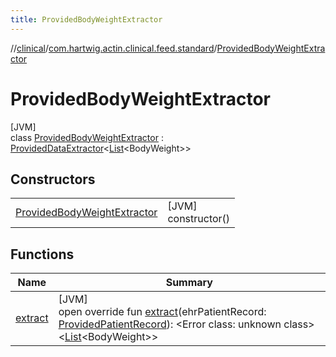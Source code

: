 ```yaml
---
title: ProvidedBodyWeightExtractor
---
```

//[clinical](../../../index.html)/[com.hartwig.actin.clinical.feed.standard](../index.html)/[ProvidedBodyWeightExtractor](index.html)



# ProvidedBodyWeightExtractor



[JVM]\
class [ProvidedBodyWeightExtractor](index.html) : [ProvidedDataExtractor](../-provided-data-extractor/index.html)&lt;[List](https://kotlinlang.org/api/latest/jvm/stdlib/kotlin.collections/-list/index.html)&lt;BodyWeight&gt;&gt;



## Constructors


| | |
|---|---|
| [ProvidedBodyWeightExtractor](-provided-body-weight-extractor.html) | [JVM]<br>constructor() |


## Functions


| Name | Summary |
|---|---|
| [extract](extract.html) | [JVM]<br>open override fun [extract](extract.html)(ehrPatientRecord: [ProvidedPatientRecord](../-provided-patient-record/index.html)): &lt;Error class: unknown class&gt;&lt;[List](https://kotlinlang.org/api/latest/jvm/stdlib/kotlin.collections/-list/index.html)&lt;BodyWeight&gt;&gt; |

